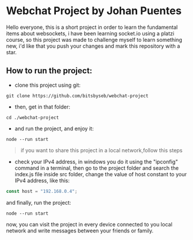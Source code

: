 # **Webchat Project by Johan Puentes**
Hello everyone, this is a short project in order to learn
the fundamental items about websockets, i have been learning
socket.io using a platzi course, so this project was made to
challenge myself to learn something new, i'd like that you
push your changes and mark this repository with a star.

## **How to run the project:**

* clone this project using git:
```
git clone https://github.com/bitsbyseb/webchat-project
```

* then, get in that folder:
```
cd ./webchat-project
```

* and run the project, and enjoy it:
```
node --run start
```

> if you want to share this project in a local network,follow this steps

* check your IPv4 address, in windows you do it using the "ipconfig" command in a terminal, then go to the project folder and search the index.js file inside src folder, change the value of host constant to your IPv4 address, like this:

```javascript
const host = "192.168.0.4";
```

and finally, run the project:
```
node --run start
```

now, you can visit the project in every device connected to you local network and write messages between your friends or family.